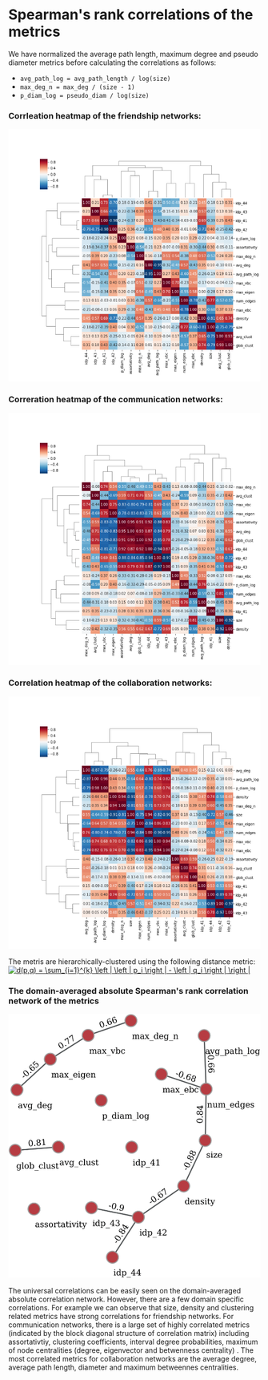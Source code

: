 # Spearman's rank correlations of the metrics

We have normalized the average path length, maximum degree and pseudo diameter metrics before calculating the correlations as follows: 
* ```avg_path_log = avg_path_length / log(size)```
* ```max_deg_n = max_deg / (size - 1)```
* ```p_diam_log = pseudo_diam / log(size)```

### Corrleation heatmap of the friendship networks:
![heatmap_friendship](./heatmap_friend.png "Correlation heatmap of metrics on friendship networks")

### Correration heatmap of the communication networks:
![heatmap_comm](./heatmap_comm.png "Correlation heatmap of metrics on communication networks")

### Correlation heatmap of the collaboration networks:
![heatmap_collab](./collab_heatmap.png "Correlation heatmap of metrics on collaboration networks")

The metris are hierarchically-clustered using the following distance metric: <br>
<a href="https://www.codecogs.com/eqnedit.php?latex=d(p,q)&space;=&space;\sum_{i=1}^{k}&space;\left&space;|&space;\left&space;|&space;p_i&space;\right&space;|&space;-&space;\left&space;|&space;q_i&space;\right&space;|&space;\right&space;|" target="_blank"><img src="https://latex.codecogs.com/gif.latex?d(p,q)&space;=&space;\sum_{i=1}^{k}&space;\left&space;|&space;\left&space;|&space;p_i&space;\right&space;|&space;-&space;\left&space;|&space;q_i&space;\right&space;|&space;\right&space;|" title="d(p,q) = \sum_{i=1}^{k} \left | \left | p_i \right | - \left | q_i \right | \right |" /></a>

### The domain-averaged absolute Spearman's rank correlation network of the metrics
![network](./graph_1-1.png "The correlation network of the metrics")

The universal correlations can be easily seen on the domain-averaged absolute correlation network. However, there are a few domain specific correlations. For example we can observe that size, density and clustering related metrics have strong correlations for friendship networks. For communication networks, there is a large set of highly correlated metrics (indicated by the block diagonal structure of correlation matrix) including assortativtiy, clustering coefficients, interval degree probabilities, maximum of node centralities (degree, eigenvector and betwenness centrality) . The most correlated metrics for collaboration networks are the average degree, average path length, diameter and maximum betweennes centralities.

